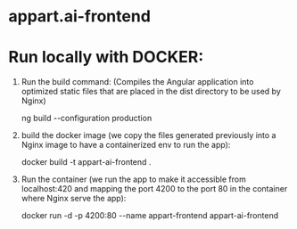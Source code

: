# appart.ai-frontend

# Run locally with DOCKER:

1. Run the build command: (Compiles the Angular application into optimized static files that are placed in the dist directory to be used by Nginx)

    ng build --configuration production

2. build the docker image (we copy the files generated previously into a Nginx image to have a containerized env to run the app):

    docker build -t appart-ai-frontend .

3. Run the container (we run the app to make it accessible from localhost:420 and mapping the port 4200 to the port 80 in the container where Nginx serve the app):

    docker run -d -p 4200:80 --name appart-frontend appart-ai-frontend

